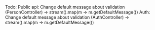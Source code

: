 Todo:
Public api:
  Change default message about validation (PersonController) -> stream().map(m -> m.getDefaultMessage())
Auth:
  Change default message about validation (AuthController) -> stream().map(m -> m.getDefaultMessage())
